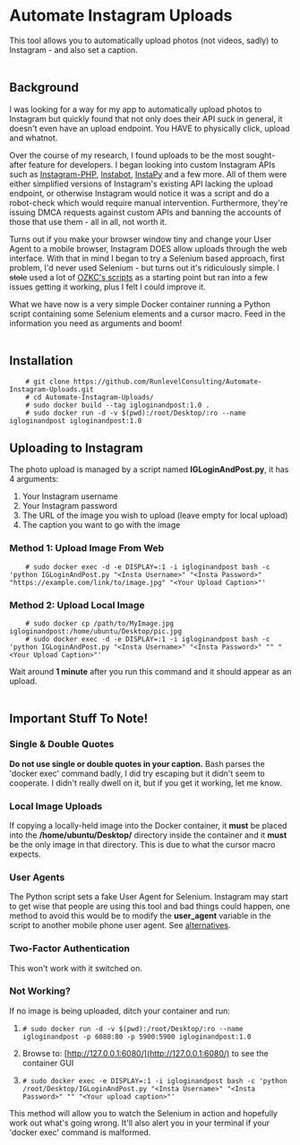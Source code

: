 Automate Instagram Uploads
===========

This tool allows you to automatically upload photos (not videos, sadly) to Instagram - and also set a caption.
<br/><br/>

Background
----------------

I was looking for a way for my app to automatically upload photos to Instagram but quickly found that not only does their API suck in general, it doesn't even have an upload endpoint. You HAVE to physically click, upload and whatnot.

Over the course of my research, I found uploads to be the most sought-after feature for developers. I began looking into custom Instagram APIs such as [Instagram-PHP](https://packagist.org/packages/mgp25/instagram-php), [Instabot](https://github.com/ohld/igbot), [InstaPy](https://github.com/timgrossmann/InstaPy) and a few more. All of them were either simplified versions of Instagram's existing API lacking the upload endpoint, or otherwise Instagram would notice it was a script and do a robot-check which would require manual intervention. Furthermore, they're issuing DMCA requests against custom APIs and banning the accounts of those that use them - all in all, not worth it.

Turns out if you make your browser window tiny and change your User Agent to a mobile browser, Instagram DOES allow uploads through the web interface. With that in mind I began to try a Selenium based approach, first problem, I'd never used Selenium - but turns out it's ridiculously simple. I ~~stole~~ used a lot of [OZKC's scripts](https://github.com/ozkc/selenium-instagram-uploader) as a starting point but ran into a few issues getting it working, plus I felt I could improve it.

What we have now is a very simple Docker container running a Python script containing some Selenium elements and a cursor macro. Feed in the information you need as arguments and boom!
<br/><br/>

Installation
----------------

        # git clone https://github.com/RunlevelConsulting/Automate-Instagram-Uploads.git
        # cd Automate-Instagram-Uploads/
        # sudo docker build --tag igloginandpost:1.0 .
        # sudo docker run -d -v $(pwd):/root/Desktop/:ro --name igloginandpost igloginandpost:1.0


Uploading to Instagram
----------------

The photo upload is managed by a script named **IGLoginAndPost.py**, it has 4 arguments:

 1. Your Instagram username
 2. Your Instagram password
 3. The URL of the image you wish to upload (leave empty for local upload)
 4. The caption you want to go with the image

### Method 1: Upload Image From Web
        # sudo docker exec -d -e DISPLAY=:1 -i igloginandpost bash -c 'python IGLoginAndPost.py "<Insta Username>" "<Insta Password>" "https://example.com/link/to/image.jpg" "<Your Upload Caption>"'

### Method 2: Upload Local Image
        # sudo docker cp /path/to/MyImage.jpg igloginandpost:/home/ubuntu/Desktop/pic.jpg
        # sudo docker exec -d -e DISPLAY=:1 -i igloginandpost bash -c 'python IGLoginAndPost.py "<Insta Username>" "<Insta Password>" "" "<Your Upload Caption>"'

Wait around **1 minute** after you run this command and it should appear as an upload.
<br/><br/>

Important Stuff To Note!
------
### Single & Double Quotes
**Do not use single or double quotes in your caption.** Bash parses the 'docker exec' command badly, I did try escaping but it didn't seem to cooperate. I didn't really dwell on it, but if you get it working, let me know.

### Local Image Uploads
If copying a locally-held image into the Docker container, it **must** be placed into the **/home/ubuntu/Desktop/** directory inside the container and it **must** be the only image in that directory. This is due to what the cursor macro expects.

### User Agents
The Python script sets a fake User Agent for Selenium. Instagram may start to get wise that people are using this tool and bad things could happen, one method to avoid this would be to modify the **user_agent** variable in the script to another mobile phone user agent. See [alternatives](https://deviceatlas.com/blog/mobile-browser-user-agent-strings).

### Two-Factor Authentication
This won't work with it switched on.

### Not Working?
If no image is being uploaded, ditch your container and  run:

 1.     # sudo docker run -d -v $(pwd):/root/Desktop/:ro --name igloginandpost -p 6080:80 -p 5900:5900 igloginandpost:1.0
 2. Browse to: [http://127.0.0.1:6080/](http://127.0.0.1:6080/) to see the container GUI
 3.     # sudo docker exec -e DISPLAY=:1 -i igloginandpost bash -c 'python /root/Desktop/IGLoginAndPost.py "<Insta Username>" "<Insta Password>" "" "<Your upload caption>"' 
This method will allow you to watch the Selenium in action and hopefully work out what's going wrong. It'll also alert you in your terminal if your 'docker exec' command is malformed.
